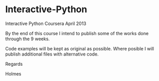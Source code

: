 Interactive-Python
==================

Interactive Python Coursera April 2013

By the end of this course I intend to publish some of the works done through the 9 weeks.

Code examples will be kept as original as possible. Where posible I will publish additional files with alternative code.

Regards

Holmes
